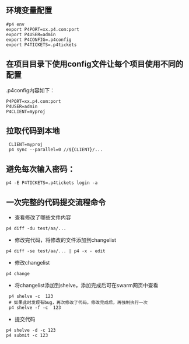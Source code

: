 ## 环境变量配置
```
#p4 env
export P4PORT=xx.p4.com:port
export P4USER=admin
export P4CONFIG=.p4config
export P4TICKETS=.p4tickets
```
## 在项目目录下使用config文件让每个项目使用不同的配置
.p4config内容如下：

```
P4PORT=xx.p4.com:port
P4USER=admin
P4CLIENT=myproj
```

## 拉取代码到本地
```
 CLIENT=myproj
 p4 sync --parallel=0 //${CLIENT}/...
```

## 避免每次输入密码：
```
p4 -E P4TICKETS=.p4tickets login -a
```

## 一次完整的代码提交流程命令
- 查看修改了哪些文件内容
```
p4 diff -du test/aa/...
```

- 修改完代码，将修改的文件添加到changelist
```
p4 diff -se test/aa/... | p4 -x - edit
```

- 修改changelist
```
p4 change
```

- 将changelist添加到shelve，添加完成后可在swarm网页中查看
```
 p4 shelve -c  123
 # 如果此时发现有bug，再次修改了代码，修改完成后，再强制执行一次
 p4 shelve -f -c  123
```
- 提交代码
```
p4 shelve -d -c 123
p4 submit -c 123
```
